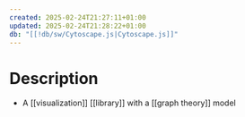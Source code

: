 ```yaml
---
created: 2025-02-24T21:27:11+01:00
updated: 2025-02-24T21:28:22+01:00
db: "[[!db/sw/Cytoscape.js|Cytoscape.js]]"
---
```

# Description
- A [[visualization]] [[library]] with a [[graph theory]] model